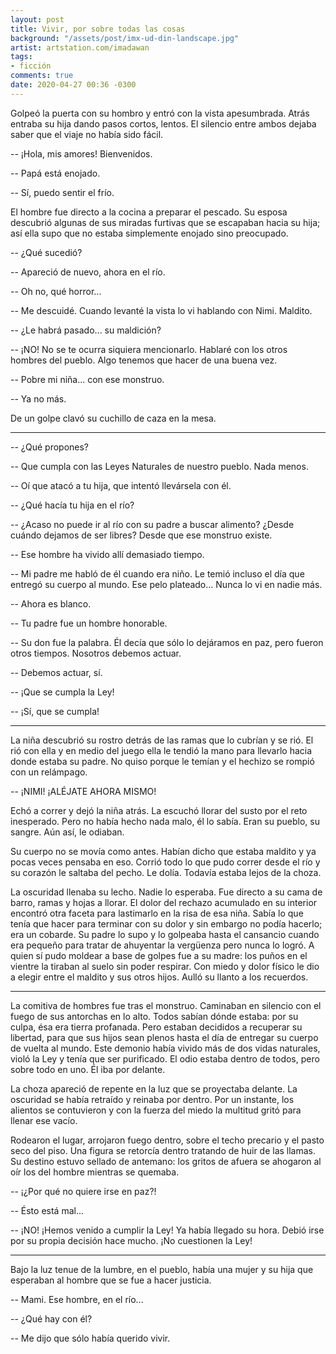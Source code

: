 ```yaml
---
layout: post
title: Vivir, por sobre todas las cosas
background: "/assets/post/imx-ud-din-landscape.jpg"
artist: artstation.com/imadawan
tags:
- ficción
comments: true
date: 2020-04-27 00:36 -0300
---
```

Golpeó la puerta con su hombro y entró con la vista apesumbrada. Atrás entraba
su hija dando pasos cortos, lentos. El silencio entre ambos dejaba saber que el
viaje no había sido fácil.

-- ¡Hola, mis amores! Bienvenidos.

-- Papá está enojado.

-- Sí, puedo sentir el frío.

El hombre fue directo a la cocina a preparar el pescado. Su esposa descubrió
algunas de sus miradas furtivas que se escapaban hacia su hija; así ella supo
que no estaba simplemente enojado sino preocupado.

-- ¿Qué sucedió?

-- Apareció de nuevo, ahora en el río.

-- Oh no, qué horror...

-- Me descuidé. Cuando levanté la vista lo vi hablando con Nimi. Maldito.

-- ¿Le habrá pasado... su maldición?

-- ¡NO! No se te ocurra siquiera mencionarlo. Hablaré con los otros hombres del
pueblo. Algo tenemos que hacer de una buena vez.

-- Pobre mi niña... con ese monstruo.

-- Ya no más.

De un golpe clavó su cuchillo de caza en la mesa.

-------------------------------------------------------------------------------

-- ¿Qué propones?

-- Que cumpla con las Leyes Naturales de nuestro pueblo. Nada menos.

-- Oí que atacó a tu hija, que intentó llevársela con él.

-- ¿Qué hacía tu hija en el río?

-- ¿Acaso no puede ir al río con su padre a buscar alimento? ¿Desde cuándo
dejamos de ser libres? Desde que ese monstruo existe.

-- Ese hombre ha vivido allí demasiado tiempo.

-- Mi padre me habló de él cuando era niño. Le temió incluso el día que entregó
su cuerpo al mundo. Ese pelo plateado... Nunca lo vi en nadie más.

-- Ahora es blanco.

-- Tu padre fue un hombre honorable.

-- Su don fue la palabra. Él decía que sólo lo dejáramos en paz, pero fueron
otros tiempos. Nosotros debemos actuar.

-- Debemos actuar, sí.

-- ¡Que se cumpla la Ley!

-- ¡Sí, que se cumpla!

-------------------------------------------------------------------------------

La niña descubrió su rostro detrás de las ramas que lo cubrían y se rió. El rió
con ella y en medio del juego ella le tendió la mano para llevarlo hacia donde
estaba su padre. No quiso porque le temían y el hechizo se rompió con un
relámpago.

-- ¡NIMI! ¡ALÉJATE AHORA MISMO!

Echó a correr y dejó la niña atrás. La escuchó llorar del susto por el reto
inesperado. Pero no había hecho nada malo, él lo sabía. Eran su pueblo, su
sangre. Aún así, le odiaban.

Su cuerpo no se movía como antes. Habían dicho que estaba maldito y ya pocas
veces pensaba en eso. Corrió todo lo que pudo correr desde el río y su corazón
le saltaba del pecho. Le dolía. Todavía estaba lejos de la choza.

La oscuridad llenaba su lecho. Nadie lo esperaba. Fue directo a su cama de
barro, ramas y hojas a llorar. El dolor del rechazo acumulado en su interior
encontró otra faceta para lastimarlo en la risa de esa niña. Sabía lo que tenía
que hacer para terminar con su dolor y sin embargo no podía hacerlo; era un
cobarde. Su padre lo supo y lo golpeaba hasta el cansancio cuando era pequeño
para tratar de ahuyentar la vergüenza pero nunca lo logró. A quien sí pudo
moldear a base de golpes fue a su madre: los puños en el vientre la tiraban al
suelo sin poder respirar. Con miedo y dolor físico le dio a elegir entre el
maldito y sus otros hijos. Aulló su llanto a los recuerdos.

-------------------------------------------------------------------------------

La comitiva de hombres fue tras el monstruo. Caminaban en silencio con el fuego
de sus antorchas en lo alto. Todos sabían dónde estaba: por su culpa, ésa era
tierra profanada. Pero estaban decididos a recuperar su libertad, para que sus
hijos sean plenos hasta el día de entregar su cuerpo de vuelta al mundo. Este
demonio había vivido más de dos vidas naturales, violó la Ley y tenía que ser
purificado. El odio estaba dentro de todos, pero sobre todo en uno. Él iba por
delante.

La choza apareció de repente en la luz que se proyectaba delante. La oscuridad
se había retraído y reinaba por dentro. Por un instante, los alientos se
contuvieron y con la fuerza del miedo la multitud gritó para llenar ese vacío.

Rodearon el lugar, arrojaron fuego dentro, sobre el techo precario y el pasto
seco del piso. Una figura se retorcía dentro tratando de huir de las llamas.
Su destino estuvo sellado de antemano: los gritos de afuera se ahogaron al oír
los del hombre mientras se quemaba.

-- ¡¿Por qué no quiere irse en paz?!

-- Ésto está mal...

-- ¡NO! ¡Hemos venido a cumplir la Ley! Ya había llegado su hora. Debió irse por
su propia decisión hace mucho. ¡No cuestionen la Ley!

-------------------------------------------------------------------------------

Bajo la luz tenue de la lumbre, en el pueblo, había una mujer y su hija que
esperaban al hombre que se fue a hacer justicia.

-- Mami. Ese hombre, en el río...

-- ¿Qué hay con él?

-- Me dijo que sólo había querido vivir.
